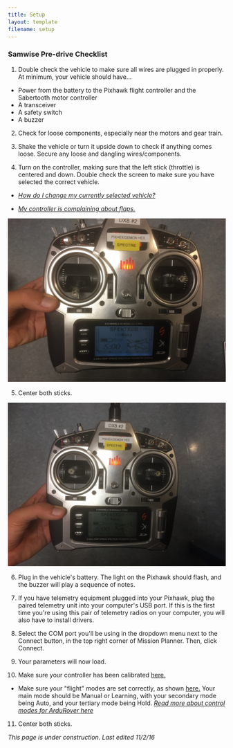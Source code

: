 ```yaml
---
title: Setup
layout: template
filename: setup 
--- 
```


### Samwise Pre-drive Checklist

1. Double check the vehicle to make sure all wires are plugged in properly. At minimum, your vehicle should have...

  * Power from the battery to the Pixhawk flight controller and the Sabertooth motor controller
  * A transceiver
  * A safety switch
  * A buzzer

2. Check for loose components, especially near the motors and gear train.

3. Shake the vehicle or turn it upside down to check if anything comes loose. Secure any loose and dangling wires/components.

4. Turn on the controller, making sure that the left stick (throttle) is centered and down. Double check the screen to make sure you have selected the correct vehicle.

  * *[How do I change my currently selected vehicle?](https://drive.google.com/file/d/0B6cEozG9ml5MSk1rZzdiLUs0TVE/view?usp=sharing)*

  * *[My controller is complaining about flaps.](https://drive.google.com/file/d/0B6cEozG9ml5MSk1rZzdiLUs0TVE/view?usp=sharing)*

![Trans1](images/Transmitter1.JPG)

5. Center both sticks.

![Trans2](images/Transmitter2.JPG)

6. Plug in the vehicle's battery. The light on the Pixhawk should flash, and the buzzer will play a sequence of notes.

7. If you have telemetry equipment plugged into your Pixhawk, plug the paired telemetry unit into your computer's USB port. If this is the first time you're using this pair of telemetry radios on your computer, you will also have to install drivers.

8. Select the COM port you'll be using in the dropdown menu next to the Connect button, in the top right corner of Mission Planner. Then, click Connect.

9. Your parameters will now load.

10. Make sure your controller has been calibrated [here.](http://ardupilot.org/copter/docs/common-radio-control-calibration.html)
* Make sure your "flight" modes are set correctly, as shown [here.](http://ardupilot.org/copter/docs/common-rc-transmitter-flight-mode-configuration.html) Your main mode should be Manual or Learning, with your secondary mode being Auto, and your tertiary mode being Hold.
*[Read more about control modes for ArduRover here](http://ardupilot.org/rover/docs/rover-control-modes.html)*

11. Center both sticks.

*This page is under construction. Last edited 11/2/16*
